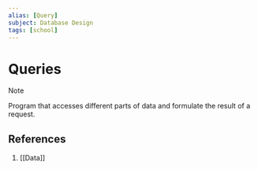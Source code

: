 ```yaml
---
alias: [Query]
subject: Database Design
tags: [school]
---
```

# Queries

>[!note]
> Program that accesses different parts of data and formulate the result of a request.

## References
1. [[Data]]